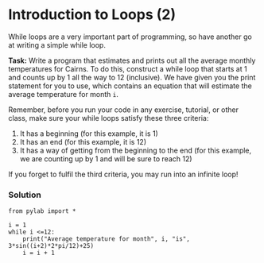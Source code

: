# Introduction to Loops (2)

While loops are a very important part of programming, so have another go at writing a simple while loop.

**Task:** Write a program that estimates and prints out all the average monthly temperatures for Cairns. To do this, construct a while loop that starts at 1 and counts up by 1 all the way to 12 (inclusive). We have given you the print statement for you to use, which contains an equation that will estimate the average temperature for month `i`. 

Remember, before you run your code in any exercise, tutorial, or other class, make sure your while loops satisfy these three criteria:
1. It has a beginning (for this example, it is 1)
2. It has an end (for this example, it is 12)
3. It has a way of getting from the beginning to the end (for this example, we are counting up by 1 and will be sure to reach 12)

If you forget to fulfil the third criteria, you may run into an infinite loop!

### Solution


```
from pylab import *

i = 1
while i <=12:
    print("Average temperature for month", i, "is", 3*sin((i+2)*2*pi/12)+25)
    i = i + 1
    
```

